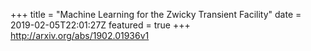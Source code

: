 +++
title = "Machine Learning for the Zwicky Transient Facility"
date = 2019-02-05T22:01:27Z
featured = true
+++
http://arxiv.org/abs/1902.01936v1